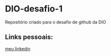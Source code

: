 # DIO-desafio-1
Repositório criado para o desafio de github da DIO


## Links pessoais:
[meu linkedin](https://www.linkedin.com/in/giullio-gerolamo-b9176511b/)
